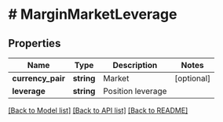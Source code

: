 # # MarginMarketLeverage

## Properties

Name | Type | Description | Notes
------------ | ------------- | ------------- | -------------
**currency_pair** | **string** | Market | [optional] 
**leverage** | **string** | Position leverage | 

[[Back to Model list]](../../README.md#documentation-for-models) [[Back to API list]](../../README.md#documentation-for-api-endpoints) [[Back to README]](../../README.md)
